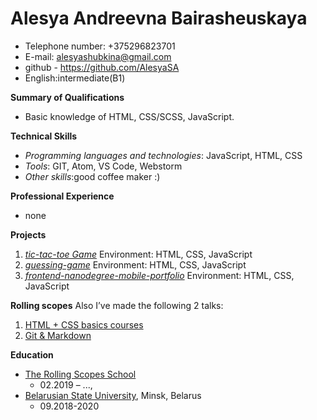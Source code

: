 Alesya Andreevna Bairasheuskaya
=======

* Telephone number: +375296823701
* E-mail: alesyashubkina@gmail.com
* github - https://github.com/AlesyaSA 
* English:intermediate(B1)

**Summary of Qualifications**
* Basic knowledge of HTML, CSS/SCSS, JavaScript.

**Technical Skills**
* _Programming languages and technologies_: JavaScript, HTML, CSS
* _Tools_: GIT, Atom, VS Code,  Webstorm
* _Other skills_:good coffee maker :)

**Professional Experience**
* none

**Projects**

1. [_tic-tac-toe Game_](https://github.com/AlesyaSA/tic-tac-toe)
Environment: HTML, CSS, JavaScript
2. [_guessing-game_](https://github.com/AlesyaSA/guessing-game)
Environment: HTML, CSS, JavaScript
3. [_frontend-nanodegree-mobile-portfolio_](https://github.com/AlesyaSA/frontend-nanodegree-mobile-portfolio)
Environment: HTML, CSS, JavaScript



**Rolling scopes**
Also I’ve made the following 2 talks:
  1. [HTML + CSS basics courses](https://github.com/AlesyaSA/rsschool-2019Q1-html-css)
  2. [Git & Markdown](https://github.com/AlesyaSA/rsschool-cv)

**Education**
* [The Rolling Scopes School](https://school.rollingscopes.com/)
  * 02.2019 – ..., 
* [Belarusian State University](https://www.bsu.by/), Minsk, Belarus
  * 09.2018-2020      
